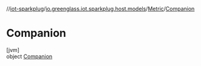 //[iot-sparkplug](../../../../index.md)/[io.greenglass.iot.sparkplug.host.models](../../index.md)/[Metric](../index.md)/[Companion](index.md)

# Companion

[jvm]\
object [Companion](index.md)
